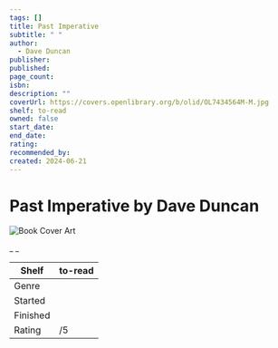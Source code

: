```yaml
---
tags: []
title: Past Imperative
subtitle: " "
author:
  - Dave Duncan
publisher:
published:
page_count:
isbn:
description: ""
coverUrl: https://covers.openlibrary.org/b/olid/OL7434564M-M.jpg
shelf: to-read
owned: false
start_date:
end_date:
rating:
recommended_by:
created: 2024-06-21
---
```


# Past Imperative by Dave Duncan

![Book Cover Art](https://covers.openlibrary.org/b/olid/OL7434564M-M.jpg)

_ _

| Shelf | to-read |
| --- | --- |
| Genre |  |
| Started |  |
| Finished |  |
| Rating | /5 |


